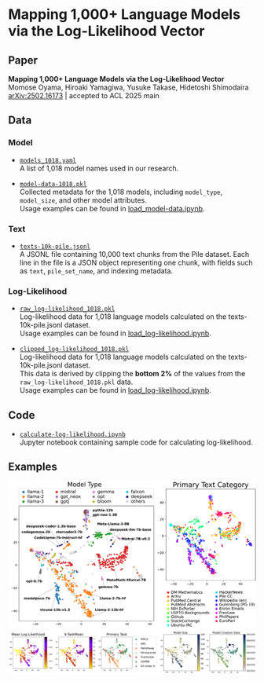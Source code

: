 # Mapping 1,000+ Language Models via the Log-Likelihood Vector


## Paper

**Mapping 1,000+ Language Models via the Log-Likelihood Vector**  
Momose Oyama, Hiroaki Yamagiwa, Yusuke Takase, Hidetoshi Shimodaira  
[arXiv:2502.16173](https://arxiv.org/abs/2502.16173) &#124; accepted to ACL 2025 main

## Data

### Model

- [`models_1018.yaml`](models/models_1018.yaml)  
A list of 1,018 model names used in our research.

- [`model-data-1018.pkl`](data/model-metadata/model-data-1018.pkl)  
Collected metadata for the 1,018 models, including `model_type`, `model_size`, and other model attributes.  
Usage examples can be found in [load_model-data.ipynb](data/model-metadata/load_model-data.ipynb).

### Text

- [`texts-10k-pile.jsonl`](data/text/texts-10k-pile.jsonl)  
A JSONL file containing 10,000 text chunks from the Pile dataset. Each line in the file is a JSON object representing one chunk, with fields such as `text`, `pile_set_name`, and indexing metadata.


### Log-Likelihood

- [`raw_log-likelihood_1018.pkl`](data/log-likelihood/raw_log-likelihood_1018.pkl)  
Log-likelihood data for 1,018 language models calculated on the texts-10k-pile.jsonl dataset.  
Usage examples can be found in [load_log-likelihood.ipynb](data/log-likelihood/load_log-likelihood.ipynb).

- [`clipped_log-likelihood_1018.pkl`](data/log-likelihood/clipped_log-likelihood_1018.pkl)  
Log-likelihood data for 1,018 language models calculated on the texts-10k-pile.jsonl dataset.  
This data is derived by clipping the **bottom 2%** of the values from the `raw_log-likelihood_1018.pkl` data.  
Usage examples can be found in [load_log-likelihood.ipynb](data/log-likelihood/load_log-likelihood.ipynb).


## Code
- [`calculate-log-likelihood.ipynb`](codes/calculate-log-likelihood.ipynb)  
Jupyter notebook containing sample code for calculating log-likelihood.


## Examples

<p align="center">
  <img src="images/modelmap.png" alt="Model Map">
</p>
